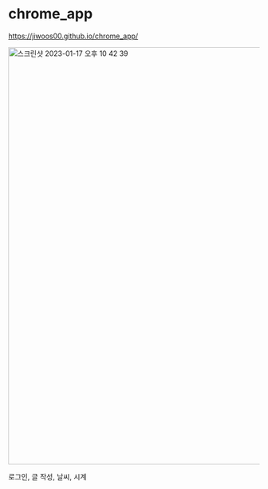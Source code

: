 # chrome_app
 https://jiwoos00.github.io/chrome_app/

<img width="837" alt="스크린샷 2023-01-17 오후 10 42 39" src="https://user-images.githubusercontent.com/97322641/212914318-852f1b83-9cb9-4fbd-af37-83c7e2909a6d.png">


로그인, 글 작성, 날씨, 시계 

